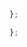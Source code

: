 




```ts
};

};
```








```ts
```


```ts
```




```ts
```


```ts
```




```ts
```


```ts
```


